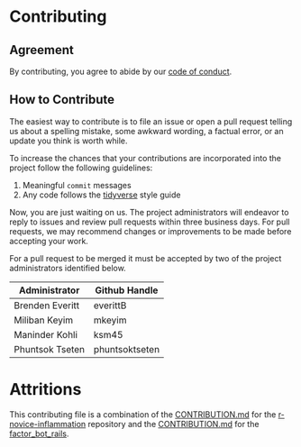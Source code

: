 # Contributing

## Agreement

By contributing, you agree to abide by our [code of conduct](CONDUCT.md).  

## How to Contribute  

The easiest way to contribute is to file an issue or open a pull request telling us about a spelling mistake, some awkward wording, a factual error, or an update you think is worth while.  

To increase the chances that your contributions are incorporated into the project follow the following guidelines:  
1. Meaningful `commit` messages  
2. Any code follows the [tidyverse](https://style.tidyverse.org/) style guide  

Now, you are just waiting on us. The project administrators will endeavor to reply to issues and review pull requests within three business days. For pull requests, we may recommend changes or improvements to be made before accepting your work.  

For a pull request to be merged it must be accepted by two of the project administrators identified below.  

| Administrator | Github Handle |
|--------------|---------------|
| Brenden Everitt | everittB |
| Miliban Keyim | mkeyim |
| Maninder Kohli | ksm45 |
| Phuntsok Tseten | phuntsoktseten |   

# Attritions
This contributing file is a combination of the [CONTRIBUTION.md](https://github.com/swcarpentry/r-novice-inflammation/blob/gh-pages/CONTRIBUTING.md) for the [r-novice-inflammation](https://github.com/swcarpentry/r-novice-inflammation/tree/gh-pages) repository and the [CONTRIBUTION.md](https://github.com/thoughtbot/factory_bot_rails/blob/master/CONTRIBUTING.md) for the [factor_bot_rails](https://github.com/thoughtbot/factory_bot_rails).  
